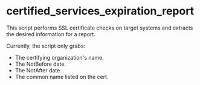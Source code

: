 # certified_services_expiration_report

This script performs SSL certificate checks on target systems and extracts the desired information for a report.

Currently, the script only grabs:
- The certifying organization's name.
- The NotBefore date.
- The NotAfter date.
- The common name listed on the cert.